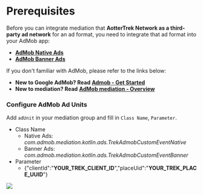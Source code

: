 # Prerequisites

Before you can integrate mediation that **AotterTrek Network as a third-party ad network** for an ad format, you need to integrate that ad format into your AdMob app:

* **[**AdMob Native Ads**](https://developers.google.com/admob/android/native/start)**
* [**AdMob Banner Ads**](https://developers.google.com/admob/android/banner)

If you don't familiar with AdMob, please refer to the links below:

* **New to Google AdMob? Read** [**Admob - Get Started**](https://developers.google.com/admob/android/quick-start)
* **New to mediation? Read** [**AdMob mediation - Overview**](https://developers.google.com/admob/android/mediate)

### Configure AdMob Ad Units

Add `adUnit` in your mediation group and fill in `Class Name`, `Parameter`.

* Class Name&#x20;
  * Native Ads: _com.admob.mediation.kotlin.ads.TrekAdmobCustomEventNative_
  * Banner Ads: _com.admob.mediation.kotlin.ads.TrekAdmobCustomEventBanner_
* Parameter
  * {"clientId":"**YOUR\_TREK\_CLIENT\_ID**","placeUid":"**YOUR\_TREK\_PLACE\_UUID**"}

![](https://previews.dropbox.com/p/thumb/ABaVc6-wS5fTT5n5x9HxomQ-4s751ql1ljgNbFZiu3FsFz_w2SYVJ2_vbUCx7kaPaRa0uNhQ0_VKe9DpIYB60-w8ZpwQuqz_MigRY_u5iVcEmSC9lN6mojsm4WdYYuTp26Wt7DNQKZ7ALQVl6vA4RxnAcaBieFSrV7QKyOVzWksO4khuMLCRK0yWBQ3yHn2QNAQFbpOFAw9FRm_nLSXP97yn60ydSrx9Gyene_5bLv2TNyb8CuDASRTCVAP49WASv6pZMoqFFQfSjUxzEr3f6jTq0RgZk-q1c_vbXIIwJdZdgtGci7qeHGcd8HzoGABYoovrYPY8gloYOygVo83-OiGWvVPLdbffsfX4tAH32Oqj9w/p.png)

